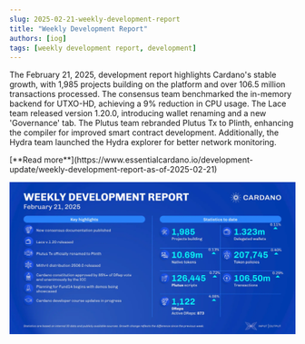 ```yaml
---
slug: 2025-02-21-weekly-development-report
title: "Weekly Development Report"
authors: [iog]
tags: [weekly development report, development]
---
```


The February 21, 2025, development report highlights Cardano's stable growth, with 1,985 projects building on the platform and over 106.5 million transactions processed. The consensus team benchmarked the in-memory backend for UTXO-HD, achieving a 9% reduction in CPU usage. The Lace team released version 1.20.0, introducing wallet renaming and a new 'Governance' tab. The Plutus team rebranded Plutus Tx to Plinth, enhancing the compiler for improved smart contract development. Additionally, the Hydra team launched the Hydra explorer for better network monitoring.

<div style={{ textAlign: 'right' }}>
 [**Read more**](https://www.essentialcardano.io/development-update/weekly-development-report-as-of-2025-02-21) 
</div>

 ![weekly development report](./banner.webp)

